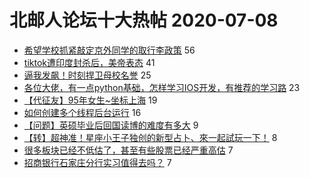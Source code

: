 # 北邮人论坛十大热帖 2020-07-08

- [希望学校抓紧敲定京外同学的取行李政策](https://bbs.byr.cn/article/Talking/6208013) 56
- [tiktok遭印度封杀后，美帝表态](https://bbs.byr.cn/article/WorkLife/1148722) 41
- [逼我发飙！时刻捍卫母校名誉](https://bbs.byr.cn/article/Picture/3259567) 25
- [各位大佬，有一点python基础，怎样学习IOS开发，有推荐的学习路](https://bbs.byr.cn/article/SoftDesign/48940) 23
- [【代征友】95年女生~坐标上海](https://bbs.byr.cn/article/Friends/1964813) 19
- [如何创建多个线程后台运行](https://bbs.byr.cn/article/CPP/100113) 16
- [【问题】英硕毕业后回国读博的难度有多大](https://bbs.byr.cn/article/GoAbroad/371374) 9
- [【转】超神准！星座小王子独创的新型占卜、來一起試玩一下！](https://bbs.byr.cn/article/Constellations/326533) 8
- [很多板块已经不低估了，甚至有些股票已经严重高估](https://bbs.byr.cn/article/Financial/78720) 7
- [招商银行石家庄分行实习值得去吗？](https://bbs.byr.cn/article/Job/2094776) 7


